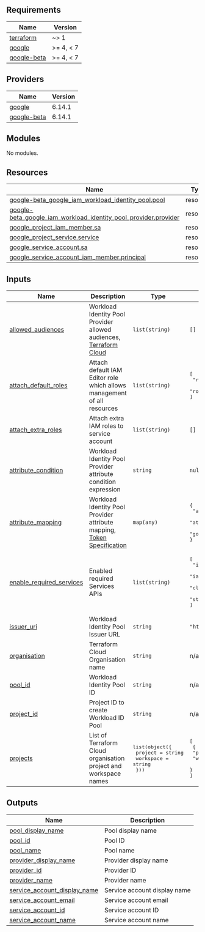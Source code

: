 ## Requirements

| Name | Version |
|------|---------|
| <a name="requirement_terraform"></a> [terraform](#requirement\_terraform) | ~> 1 |
| <a name="requirement_google"></a> [google](#requirement\_google) | >= 4, < 7 |
| <a name="requirement_google-beta"></a> [google-beta](#requirement\_google-beta) | >= 4, < 7 |

## Providers

| Name | Version |
|------|---------|
| <a name="provider_google"></a> [google](#provider\_google) | 6.14.1 |
| <a name="provider_google-beta"></a> [google-beta](#provider\_google-beta) | 6.14.1 |

## Modules

No modules.

## Resources

| Name | Type |
|------|------|
| [google-beta_google_iam_workload_identity_pool.pool](https://registry.terraform.io/providers/hashicorp/google-beta/latest/docs/resources/google_iam_workload_identity_pool) | resource |
| [google-beta_google_iam_workload_identity_pool_provider.provider](https://registry.terraform.io/providers/hashicorp/google-beta/latest/docs/resources/google_iam_workload_identity_pool_provider) | resource |
| [google_project_iam_member.sa](https://registry.terraform.io/providers/hashicorp/google/latest/docs/resources/project_iam_member) | resource |
| [google_project_service.service](https://registry.terraform.io/providers/hashicorp/google/latest/docs/resources/project_service) | resource |
| [google_service_account.sa](https://registry.terraform.io/providers/hashicorp/google/latest/docs/resources/service_account) | resource |
| [google_service_account_iam_member.principal](https://registry.terraform.io/providers/hashicorp/google/latest/docs/resources/service_account_iam_member) | resource |

## Inputs

| Name | Description | Type | Default | Required |
|------|-------------|------|---------|:--------:|
| <a name="input_allowed_audiences"></a> [allowed\_audiences](#input\_allowed\_audiences) | Workload Identity Pool Provider allowed audiences, [Terraform Cloud](https://cloud.google.com/iam/docs/workload-identity-federation-with-deployment-pipelines#terraform-cloud) | `list(string)` | `[]` | no |
| <a name="input_attach_default_roles"></a> [attach\_default\_roles](#input\_attach\_default\_roles) | Attach default IAM Editor role which allows management of all resources | `list(string)` | <pre>[<br/>  "roles/editor",<br/>  "roles/iam.workloadIdentityUser"<br/>]</pre> | no |
| <a name="input_attach_extra_roles"></a> [attach\_extra\_roles](#input\_attach\_extra\_roles) | Attach extra IAM roles to service account | `list(string)` | `[]` | no |
| <a name="input_attribute_condition"></a> [attribute\_condition](#input\_attribute\_condition) | Workload Identity Pool Provider attribute condition expression | `string` | `null` | no |
| <a name="input_attribute_mapping"></a> [attribute\_mapping](#input\_attribute\_mapping) | Workload Identity Pool Provider attribute mapping, [Token Specification](https://developer.hashicorp.com/terraform/cloud-docs/workspaces/dynamic-provider-credentials/workload-identity-tokens#token-specification) | `map(any)` | <pre>{<br/>  "attribute.aud": "assertion.aud",<br/>  "attribute.full_workspace": "assertion.terraform_full_workspace",<br/>  "google.subject": "assertion.sub"<br/>}</pre> | no |
| <a name="input_enable_required_services"></a> [enable\_required\_services](#input\_enable\_required\_services) | Enabled required Services APIs | `list(string)` | <pre>[<br/>  "iam.googleapis.com",<br/>  "iamcredentials.googleapis.com",<br/>  "cloudresourcemanager.googleapis.com",<br/>  "sts.googleapis.com"<br/>]</pre> | no |
| <a name="input_issuer_uri"></a> [issuer\_uri](#input\_issuer\_uri) | Workload Identity Pool Issuer URL | `string` | `"https://app.terraform.io"` | no |
| <a name="input_organisation"></a> [organisation](#input\_organisation) | Terraform Cloud Organisation name | `string` | n/a | yes |
| <a name="input_pool_id"></a> [pool\_id](#input\_pool\_id) | Workload Identity Pool ID | `string` | n/a | yes |
| <a name="input_project_id"></a> [project\_id](#input\_project\_id) | Project ID to create Workload ID Pool | `string` | n/a | yes |
| <a name="input_projects"></a> [projects](#input\_projects) | List of Terraform Cloud organisation project and workspace names | <pre>list(object({<br/>    project   = string<br/>    workspace = string<br/>  }))</pre> | <pre>[<br/>  {<br/>    "project": null,<br/>    "workspace": null<br/>  }<br/>]</pre> | no |

## Outputs

| Name | Description |
|------|-------------|
| <a name="output_pool_display_name"></a> [pool\_display\_name](#output\_pool\_display\_name) | Pool display name |
| <a name="output_pool_id"></a> [pool\_id](#output\_pool\_id) | Pool ID |
| <a name="output_pool_name"></a> [pool\_name](#output\_pool\_name) | Pool name |
| <a name="output_provider_display_name"></a> [provider\_display\_name](#output\_provider\_display\_name) | Provider display name |
| <a name="output_provider_id"></a> [provider\_id](#output\_provider\_id) | Provider ID |
| <a name="output_provider_name"></a> [provider\_name](#output\_provider\_name) | Provider name |
| <a name="output_service_account_display_name"></a> [service\_account\_display\_name](#output\_service\_account\_display\_name) | Service account display name |
| <a name="output_service_account_email"></a> [service\_account\_email](#output\_service\_account\_email) | Service account email |
| <a name="output_service_account_id"></a> [service\_account\_id](#output\_service\_account\_id) | Service account ID |
| <a name="output_service_account_name"></a> [service\_account\_name](#output\_service\_account\_name) | Service account name |
